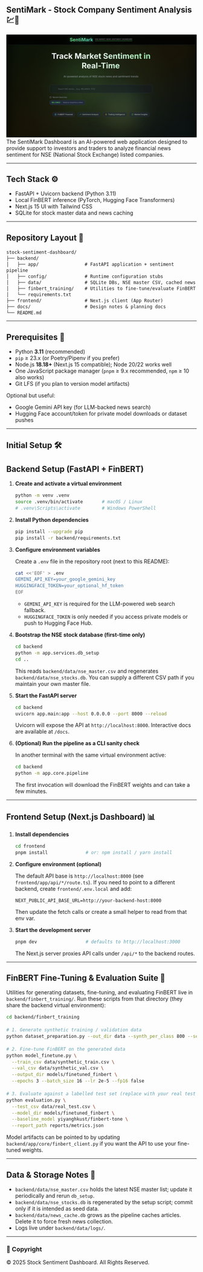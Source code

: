 ## SentiMark - Stock Company Sentiment Analysis 💹📰
![Dashboard Screenshot](./docs/dashboard.png)
The SentiMark Dashboard is an AI-powered web application designed to provide support to investors and traders to analyze financial news sentiment for NSE (National Stock Exchange) listed companies.

---

## Tech Stack ⚙️

- FastAPI + Uvicorn backend (Python 3.11)
- Local FinBERT inference (PyTorch, Hugging Face Transformers)
- Next.js 15 UI with Tailwind CSS
- SQLite for stock master data and news caching

---

## Repository Layout 📁

```
stock-sentiment-dashboard/
├── backend/
│   ├── app/                 # FastAPI application + sentiment pipeline
│   ├── config/              # Runtime configuration stubs
│   ├── data/                # SQLite DBs, NSE master CSV, cached news
│   ├── finbert_training/    # Utilities to fine-tune/evaluate FinBERT
│   └── requirements.txt
├── frontend/                # Next.js client (App Router)
├── docs/                    # Design notes & planning docs
└── README.md
```

---

## Prerequisites 📌

- Python **3.11** (recommended)
- `pip` ≥ 23.x (or Poetry/Pipenv if you prefer)
- Node.js **18.18+** (Next.js 15 compatible); Node 20/22 works well
- One JavaScript package manager (`pnpm` ≥ 9.x recommended, `npm` ≥ 10 also works)
- Git LFS (if you plan to version model artifacts)

Optional but useful:

- Google Gemini API key (for LLM-backed news search)
- Hugging Face account/token for private model downloads or dataset pushes

---

## Initial Setup 🛠️

## Backend Setup (FastAPI + FinBERT)

1. **Create and activate a virtual environment**

   ```bash
   python -m venv .venv
   source .venv/bin/activate       # macOS / Linux
   # .venv\Scripts\activate        # Windows PowerShell
   ```

2. **Install Python dependencies**

   ```bash
   pip install --upgrade pip
   pip install -r backend/requirements.txt
   ```

3. **Configure environment variables**

   Create a `.env` file in the repository root (next to this README):

   ```bash
   cat <<'EOF' > .env
   GEMINI_API_KEY=your_google_gemini_key
   HUGGINGFACE_TOKEN=your_optional_hf_token
   EOF
   ```

   - `GEMINI_API_KEY` is required for the LLM-powered web search fallback.
   - `HUGGINGFACE_TOKEN` is only needed if you access private models or push to Hugging Face Hub.

4. **Bootstrap the NSE stock database (first-time only)**

   ```bash
   cd backend
   python -m app.services.db_setup
   cd ..
   ```

   This reads `backend/data/nse_master.csv` and regenerates `backend/data/nse_stocks.db`.
   You can supply a different CSV path if you maintain your own master file.

5. **Start the FastAPI server**

   ```bash
   cd backend
   uvicorn app.main:app --host 0.0.0.0 --port 8000 --reload
   ```

   Uvicorn will expose the API at `http://localhost:8000`. Interactive docs are available at `/docs`.

6. **(Optional) Run the pipeline as a CLI sanity check**

   In another terminal with the same virtual environment active:

   ```bash
   cd backend
   python -m app.core.pipeline
   ```

   The first invocation will download the FinBERT weights and can take a few minutes.

---

## Frontend Setup (Next.js Dashboard) 📊

1. **Install dependencies**

   ```bash
   cd frontend
   pnpm install              # or: npm install / yarn install
   ```

2. **Configure environment (optional)**

   The default API base is `http://localhost:8000` (see `frontend/app/api/*/route.ts`). If you need to point to a different backend, create `frontend/.env.local` and add:

   ```
   NEXT_PUBLIC_API_BASE_URL=http://your-backend-host:8000
   ```

   Then update the fetch calls or create a small helper to read from that env var.

3. **Start the development server**

   ```bash
   pnpm dev                  # defaults to http://localhost:3000
   ```

   The Next.js server proxies API calls under `/api/*` to the backend routes.

---

## FinBERT Fine-Tuning & Evaluation Suite 📎

Utilities for generating datasets, fine-tuning, and evaluating FinBERT live in `backend/finbert_training/`.
Run these scripts from that directory (they share the backend virtual environment):

```bash
cd backend/finbert_training

# 1. Generate synthetic training / validation data
python dataset_preparation.py --out_dir data --synth_per_class 800 --seed 42

# 2. Fine-tune FinBERT on the generated data
python model_finetune.py \
  --train_csv data/synthetic_train.csv \
  --val_csv data/synthetic_val.csv \
  --output_dir models/finetuned_finbert \
  --epochs 3 --batch_size 16 --lr 2e-5 --fp16 false

# 3. Evaluate against a labelled test set (replace with your real test CSV)
python evaluation.py \
  --test_csv data/real_test.csv \
  --model_dir models/finetuned_finbert \
  --baseline_model yiyanghkust/finbert-tone \
  --report_path reports/metrics.json
```

Model artifacts can be pointed to by updating `backend/app/core/finbert_client.py` if you want the API to use your fine-tuned weights.

---

## Data & Storage Notes 📝

- `backend/data/nse_master.csv` holds the latest NSE master list; update it periodically and rerun `db_setup`.
- `backend/data/nse_stocks.db` is regenerated by the setup script; commit only if it is intended as seed data.
- `backend/data/news_cache.db` grows as the pipeline caches articles. Delete it to force fresh news collection.
- Logs live under `backend/data/logs/`.

---

### 📌 Copyright

© 2025 Stock Sentiment Dashboard. All Rights Reserved.



